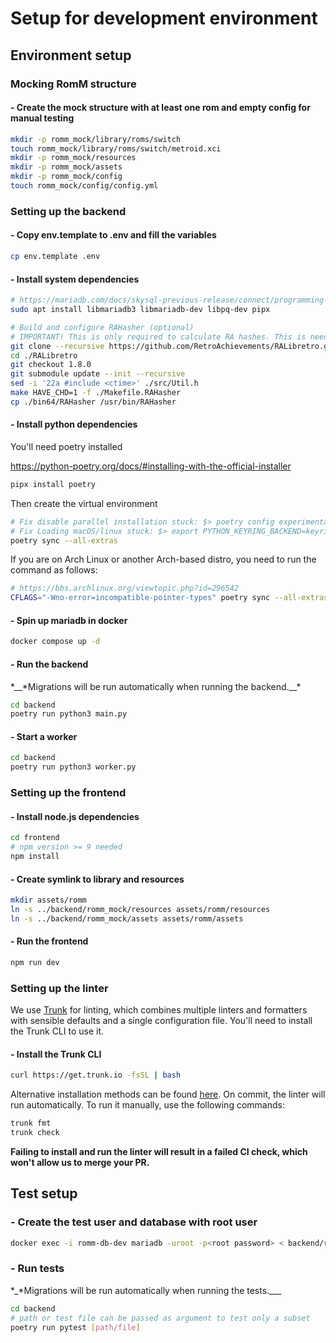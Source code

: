 # Setup for development environment

## Environment setup

### Mocking RomM structure

#### - Create the mock structure with at least one rom and empty config for manual testing

```sh
mkdir -p romm_mock/library/roms/switch
touch romm_mock/library/roms/switch/metroid.xci
mkdir -p romm_mock/resources
mkdir -p romm_mock/assets
mkdir -p romm_mock/config
touch romm_mock/config/config.yml
```

### Setting up the backend

#### - Copy env.template to .env and fill the variables

```sh
cp env.template .env
```

#### - Install system dependencies

```sh
# https://mariadb.com/docs/skysql-previous-release/connect/programming-languages/c/install/#Installation_via_Package_Repository_(Linux):
sudo apt install libmariadb3 libmariadb-dev libpq-dev pipx

# Build and configure RAHasher (optional)
# IMPORTANT! This is only required to calculate RA hashes. This is needed only if RA API is going to be enabled
git clone --recursive https://github.com/RetroAchievements/RALibretro.git
cd ./RALibretro
git checkout 1.8.0
git submodule update --init --recursive
sed -i '22a #include <ctime>' ./src/Util.h
make HAVE_CHD=1 -f ./Makefile.RAHasher
cp ./bin64/RAHasher /usr/bin/RAHasher
```

#### - Install python dependencies

You'll need poetry installed

<https://python-poetry.org/docs/#installing-with-the-official-installer>

```sh
pipx install poetry
```

Then create the virtual environment

```sh
# Fix disable parallel installation stuck: $> poetry config experimental.new-installer false
# Fix Loading macOS/linux stuck: $> export PYTHON_KEYRING_BACKEND=keyring.backends.null.Keyring
poetry sync --all-extras
```

If you are on Arch Linux or another Arch-based distro, you need to run the command as follows:

```sh
# https://bbs.archlinux.org/viewtopic.php?id=296542
CFLAGS="-Wno-error=incompatible-pointer-types" poetry sync --all-extras
```

#### - Spin up mariadb in docker

```sh
docker compose up -d
```

#### - Run the backend

*\_\_*Migrations will be run automatically when running the backend.\_\_\*

```sh
cd backend
poetry run python3 main.py
```

#### - Start a worker

```sh
cd backend
poetry run python3 worker.py
```

### Setting up the frontend

#### - Install node.js dependencies

```sh
cd frontend
# npm version >= 9 needed
npm install
```

#### - Create symlink to library and resources

```sh
mkdir assets/romm
ln -s ../backend/romm_mock/resources assets/romm/resources
ln -s ../backend/romm_mock/assets assets/romm/assets
```

#### - Run the frontend

```sh
npm run dev
```

### Setting up the linter

We use [Trunk](https://trunk.io) for linting, which combines multiple linters and formatters with sensible defaults and a single configuration file. You'll need to install the Trunk CLI to use it.

#### - Install the Trunk CLI

```sh
curl https://get.trunk.io -fsSL | bash
```

Alternative installation methods can be found [here](https://docs.trunk.io/check/usage#install-the-cli). On commit, the linter will run automatically. To run it manually, use the following commands:

```sh
trunk fmt
trunk check
```

**Failing to install and run the linter will result in a failed CI check, which won't allow us to merge your PR.**

## Test setup

### - Create the test user and database with root user

```sh
docker exec -i romm-db-dev mariadb -uroot -p<root password> < backend/romm_test/setup.sql
```

### - Run tests

*\_*Migrations will be run automatically when running the tests.\_\_\_

```sh
cd backend
# path or test file can be passed as argument to test only a subset
poetry run pytest [path/file]
```
